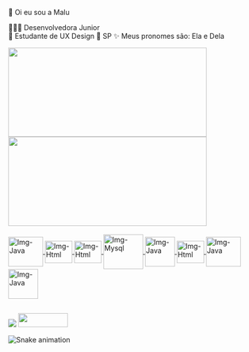 👋 Oi eu sou a Malu

👩🏽‍💻 Desenvolvedora Junior <br>
📓 Estudante de UX Design
🎈 SP
✨ Meus pronomes são: Ela e Dela

<div>
  <a href="https://github.com/malufilinto">
    <img height="180cm" src="http://github-readme-stats.vercel.app/api?username=malufilinto&show_icons=true&theme=dracula&include_all_commits=true&count_private=true"width="400" height="200">
    <img height="180cm" src="http://github-readme-stats.vercel.app/api/top-langs/?username=malufilinto&layout=compact&langs_count=16&theme=dracula"/ width="400" height="200">
    </div>  
  
</div style= "display: inline_block"><br>
    <img align="center" alt="Img-Java" height="60" width="70" src="https://cdn.jsdelivr.net/gh/devicons/devicon/icons/java/java-original-wordmark.svg" />
    <img align="center" alt="Img-Html" height="45" width="55" src="https://cdn.jsdelivr.net/gh/devicons/devicon/icons/html5/html5-plain-wordmark.svg" />
     <img align="center" alt="Img-Html" height="45" width="55" src="https://cdn.jsdelivr.net/gh/devicons/devicon/icons/css3/css3-plain-wordmark.svg" />
     <img align="center" alt="Img-Mysql" height="70" width="80" src="https://cdn.jsdelivr.net/gh/devicons/devicon/icons/mysql/mysql-original-wordmark.svg" />  
     <img align="center" alt="Img-Java" height="60" width="60" src="https://cdn.jsdelivr.net/gh/devicons/devicon/icons/angularjs/angularjs-plain.svg" />
     <img align="center" alt="Img-Html" height="45" width="55"  src="https://cdn.jsdelivr.net/gh/devicons/devicon/icons/typescript/typescript-original.svg" />
      <img align="center" alt="Img-Java" height="60" width="70" src="https://cdn.jsdelivr.net/gh/devicons/devicon/icons/bootstrap/bootstrap-original.svg" />
      <img align="center" alt="Img-Java" height="60" width="60" src="https://cdn.jsdelivr.net/gh/devicons/devicon/icons/figma/figma-original.svg" />
     
     
  </div>
  
  ##
  
  <div>
    <a href="https://www.linkedin.com/in/malufilinto/" target="_blank"><img src="https://img.shields.io/badge/LinkedIn-0077B5?style=for-the-badge&logo=linkedin&logoColor=white" target="_blank"></a>
  <a href="https://www.behance.net/malufilinto" target="_blank"><img src="https://aleen42.github.io/badges/src/behance.svg" width="100" height="28"  target="_blank"></a><br>

![Snake animation](https://github.com/malufilinto/malufilinto/blob/output/github-contribution-grid-snake.gif)
    </div>
